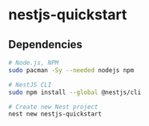 # nestjs-quickstart

## Dependencies

```bash
# Node.js, NPM
sudo pacman -Sy --needed nodejs npm

# NestJS CLI
sudo npm install --global @nestjs/cli

# Create new Nest project
nest new nestjs-quickstart

```

